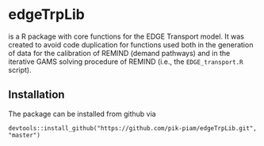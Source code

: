 # edgeTrpLib 

is a R package with core functions for the EDGE Transport model. It was created
to avoid code duplication for functions used both in the generation of data for
the calibration of REMIND (demand pathways) and in the iterative GAMS solving
procedure of REMIND (i.e., the `EDGE_transport.R` script).

## Installation

The package can be installed from github via
```
devtools::install_github("https://github.com/pik-piam/edgeTrpLib.git", "master")
```

